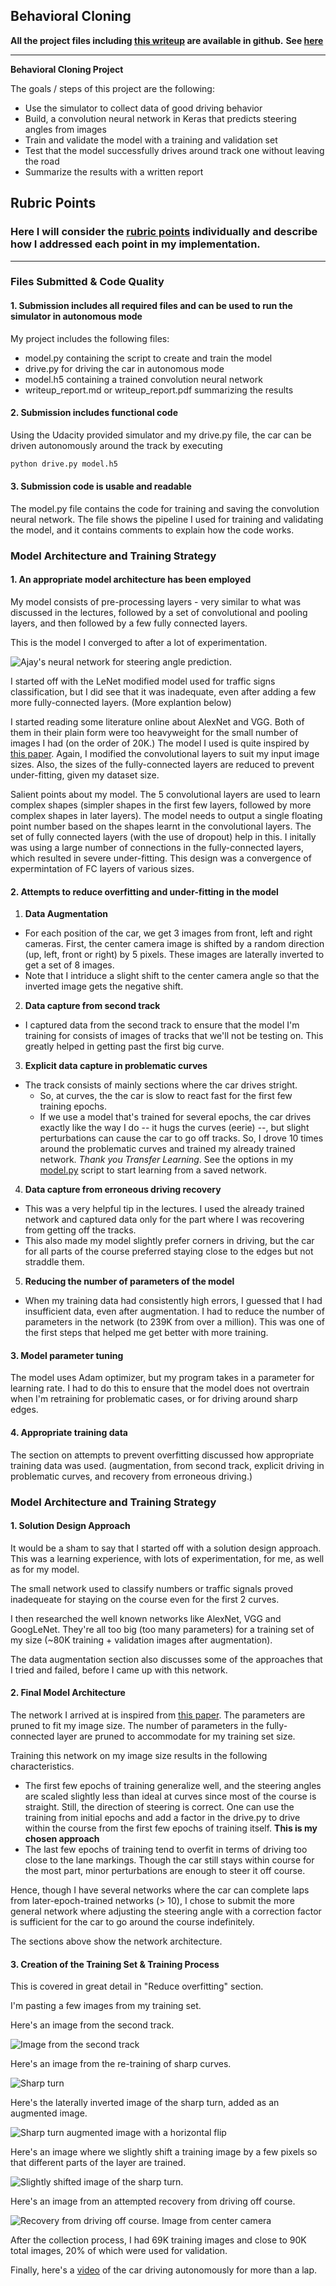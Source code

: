 ## Behavioral Cloning

**All the project files including [this writeup](https://github.com/tsajay/CarND-Behavioral-Cloning-P3/blob/master/writeup_template.md) are available in github.**
**See [here](https://github.com/tsajay/CarND-Behavioral-Cloning-P3)**

---

**Behavioral Cloning Project**

The goals / steps of this project are the following:
* Use the simulator to collect data of good driving behavior
* Build, a convolution neural network in Keras that predicts steering angles from images
* Train and validate the model with a training and validation set
* Test that the model successfully drives around track one without leaving the road
* Summarize the results with a written report


[//]: # (Image References)

[nnvis]: ./examples/ajays_neural_network.png "Model Visualization"
[video]: ./video.mp4 "Video of the car driving autonomously."
[second]: ./examples/second_track.png "Image from second track"
[sharp]: ./examples/sharp_turn.png "Sharp turn"
[left_flip]: ./examples/sharp_turn_flipped.png "Left flipped image"
[shift]: ./examples/sharp_turn_shifted.png "Images with shift augmentation"
[recovery]: ./examples/recovery.png "Recovery from driving off course. Image from center camera" 


## Rubric Points
### Here I will consider the [rubric points](https://review.udacity.com/#!/rubrics/432/view) individually and describe how I addressed each point in my implementation.  

---
### Files Submitted & Code Quality

#### 1. Submission includes all required files and can be used to run the simulator in autonomous mode

My project includes the following files:
* model.py containing the script to create and train the model
* drive.py for driving the car in autonomous mode
* model.h5 containing a trained convolution neural network 
* writeup_report.md or writeup_report.pdf summarizing the results

#### 2. Submission includes functional code
Using the Udacity provided simulator and my drive.py file, the car can be driven autonomously around the track by executing 
```sh
python drive.py model.h5
```

#### 3. Submission code is usable and readable

The model.py file contains the code for training and saving the convolution neural network. The file shows the pipeline I used for training and validating the model, and it contains comments to explain how the code works.

### Model Architecture and Training Strategy

#### 1. An appropriate model architecture has been employed

My model consists of pre-processing layers - very similar to what was discussed in the lectures, followed by a set of convolutional and pooling layers, and then followed by a few fully connected layers. 

This is the model I converged to after a lot of experimentation. 

![Ajay's neural network for steering angle prediction.][nnvis]

I started off with the LeNet modified model used for traffic signs classification, but I did see that it was inadequate, even after adding a few more fully-connected layers. (More explantion below)

I started reading some literature online about AlexNet and VGG. Both of them in their plain form were too heavyweight for the small number of images I had (on the order of 20K.) The model I used is quite inspired by [this paper](https://arxiv.org/pdf/1604.07316.pdf). Again, I modified the convolutional layers to suit my input image sizes. Also, the sizes of the fully-connected layers are reduced to prevent under-fitting, given my dataset size. 

Salient points about my model. The 5 convolutional layers are used to learn complex shapes (simpler shapes in the first few layers, followed by more complex shapes in later layers). The model needs to output a single floating point number based on the shapes learnt in the convolutional layers. The set of fully connected layers (with the use of dropout) help in this. I initally was using a large number of connections in the fully-connected layers, which resulted in severe under-fitting. This design was a convergence of expermintation of FC layers of various sizes.

#### 2. Attempts to reduce overfitting and under-fitting in the model

1. __Data Augmentation__
  * For each position of the car, we get 3 images from front, left and right cameras. First, the center camera image is shifted by a random direction (up, left, front or right) by 5 pixels. These images are laterally inverted to get a set of 8 images. 
  * Note that I intriduce a slight shift to the center camera angle so that the inverted image gets the negative shift.
  
2. __Data capture from second track__
  * I captured data from the second track to ensure that the model I'm training for consists of images of tracks that we'll not be testing on. This greatly helped in getting past the first big curve. 

3. __Explicit data capture in problematic curves__
  * The track consists of mainly sections where the car drives stright. 
    * So, at curves, the the car is slow to react fast for the first few training epochs.
    * If we use a model that's trained for several epochs, the car drives exactly like the way I do -- it hugs the curves (eerie) --, but slight perturbations can cause the car to go off tracks. So, I drove 10 times around the problematic curves and trained my already trained network. _Thank you Transfer Learning_. See the options in my [model.py](model.py) script to start learning from a saved network.

4. __Data capture from erroneous driving recovery__
  
  * This was a very helpful tip in the lectures. I used the already trained network and captured data only for the part where I was recovering from getting off the tracks.
  * This also made my model slightly prefer corners in driving, but the car for all parts of the course preferred staying close to the edges but not straddle them. 

5. __Reducing the number of parameters of the model__

  * When my training data had consistently high errors, I guessed that I had insufficient data, even after augmentation. I had to reduce the number of parameters in the network (to 239K from over a million). This was one of the first steps that helped me get better with more training. 

#### 3. Model parameter tuning

The model uses Adam optimizer, but my program takes in a parameter for learning rate. I had to do this to ensure that the model does not overtrain when I'm retraining for problematic cases, or for driving around sharp edges. 

#### 4. Appropriate training data

The section on attempts to prevent overfitting discussed how appropriate training data was used. (augmentation, from second track, explicit driving in problematic curves, and recovery from erroneous driving.)

### Model Architecture and Training Strategy

#### 1. Solution Design Approach

It would be a sham to say that I started off with a solution design approach. This was a learning experience, with lots of experimentation, for me, as well as for my model.

The small network used to classify numbers or traffic signals proved inadequeate for staying on the course even for the first 2 curves. 

I then researched the well known networks like AlexNet, VGG and GoogLeNet. They're all too big (too many parameters) for a training set of my size (~80K training + validation images after augmentation). 

The data augmentation section also discusses some of the approaches that I tried and failed, before I came up with this network.


#### 2. Final Model Architecture

The network I arrived at is inspired from [this paper](https://arxiv.org/pdf/1604.07316.pdf). The parameters are pruned to fit my image size. The number of parameters in the fully-connected layer are pruned to accommodate for my training set size.

Training this network on my image size results in the following characteristics.
* The first few epochs of training generalize well, and the steering angles are scaled slightly less than ideal at curves since most of the course is straight. Still, the direction of steering is correct. One can use the training from initial epochs and add a factor in the drive.py to drive within the course from the first few epochs of training itself. __This is my chosen approach__
* The last few epochs of training tend to overfit in terms of driving too close to the lane markings. Though the car still stays within course for the most part, minor perturbations are enough to steer it off course. 

Hence, though I have several networks where the car can complete laps from later-epoch-trained networks (> 10), I chose to submit the more general network where adjusting the steering angle with a correction factor is sufficient for the car to go around the course indefinitely.  

The sections above show the network architecture. 

#### 3. Creation of the Training Set & Training Process

This is covered in great detail in  "Reduce overfitting" section.

I'm pasting a few images from my training set.

Here's an image from the second track.

![Image from the second track][second]

Here's an image from the re-training of  sharp curves.

![Sharp turn][sharp]

Here's the laterally inverted image of the sharp turn, added as an augmented image.

![Sharp turn augmented image with a horizontal flip][left_flip]

Here's an image where we slightly shift a training image by a few pixels so that different parts of the layer are trained.

![Slightly shifted image of the sharp turn.][shift]


Here's an image from an attempted recovery from driving off course. 

![Recovery from driving off course. Image from center camera][recovery]


After the collection process, I had 69K training images and close to 90K total images, 20% of which were used for validation. 

Finally, here's a [video](video.mp4) of the car driving autonomously for more than a lap.


